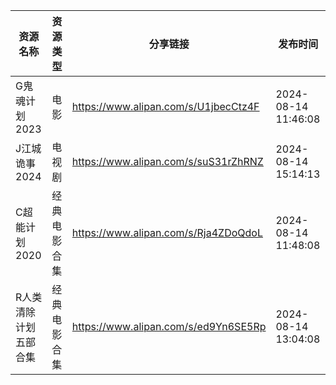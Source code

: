 | 资源名称        | 资源类型   | 分享链接                                 | 发布时间                |
| ----------- | ------ | ------------------------------------ | ------------------- |
| G鬼魂计划2023   | 电影     | https://www.alipan.com/s/U1jbecCtz4F | 2024-08-14 11:46:08 |
| J江城诡事2024   | 电视剧    | https://www.alipan.com/s/suS31rZhRNZ | 2024-08-14 15:14:13 |
| C超能计划2020   | 经典电影合集 | https://www.alipan.com/s/Rja4ZDoQdoL | 2024-08-14 11:48:08 |
| R人类清除计划五部合集 | 经典电影合集 | https://www.alipan.com/s/ed9Yn6SE5Rp | 2024-08-14 13:04:08 |
